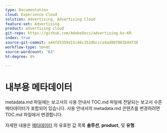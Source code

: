 ```yaml
---
type: Documentation
cloud: Experience Cloud
solution: Advertising, Advertising Cloud
feature-set: Advertising
product: advertising cloud
git-repo: https://github.com/AdobeDocs/advertising.ko-KR
index: true
source-git-commit: a44fd3359d15c46c352dbccca4ad807083b44f30
workflow-type: tm+mt
source-wordcount: '63'
ht-degree: 0%

---
```



# 내부용 메타데이터

metadata.md 파일에는 보고서의 사용 안내서 TOC.md 파일에 전달되는 보고서 수준 메타데이터가 포함되어 있습니다. 사용 안내서의 metadata.md 콘텐츠를 변경하려면 TOC.md 파일에서 변경합니다.

자세한 내용은 [메타데이터](https://experienceleague.adobe.com/docs/authoring-guide-exl/using/editing/user-guide-setup/metadata.html) 의 유효한 값 목록 **솔루션**, **product**, 및 **유형**.
